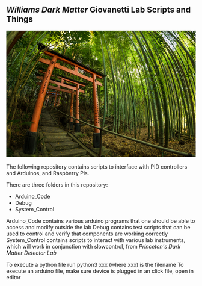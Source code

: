 ##  *Williams Dark Matter* Giovanetti Lab Scripts and Things

![Spiraling Galaxy](bamboo-forest.jpg)

The following repository contains scripts to interface with PID controllers and Arduinos, and Raspberry Pis. 

There are three folders in this repository: 

 - Arduino_Code
 - Debug
 - System_Control

Arduino_Code contains various arduino programs that one should be able to access and modify outside the lab
Debug contains test scripts that can be used to control and verify that components are working correctly
System_Control contains scripts to interact with various lab instruments, which will work in conjunction with slowcontrol, from _Princeton's Dark Matter Detector Lab_

To execute a python file run python3 xxx (where xxx) is the filename
To execute an arduino file, make sure device is plugged in an click file, open in editor

